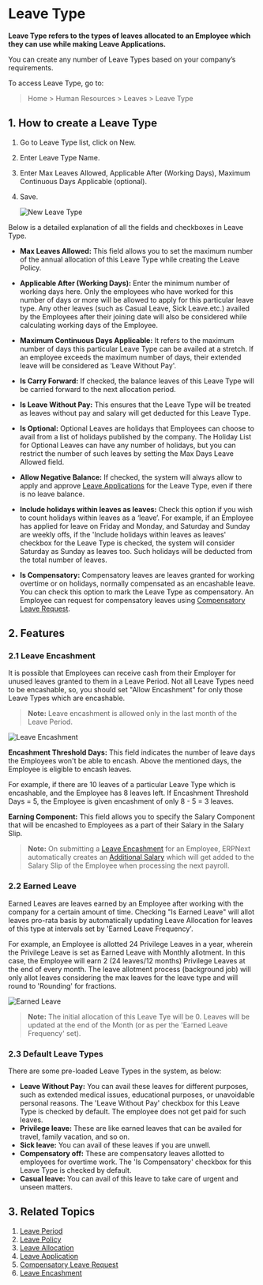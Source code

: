 # Leave Type

**Leave Type refers to the types of leaves allocated to an Employee which they can use while making Leave Applications.**


You can create any number of Leave Types based on your company’s requirements.

To access Leave Type, go to:

> Home > Human Resources > Leaves > Leave Type

## 1. How to create a Leave Type

1. Go to Leave Type list, click on New.
1. Enter Leave Type Name.
1. Enter Max Leaves Allowed, Applicable After (Working Days), Maximum Continuous Days Applicable (optional).
1. Save.

    <img class="screenshot" alt="New Leave Type"
    src="{{docs_base_url}}/assets/img/human-resources/new-leave-type.png">

Below is a detailed explanation of all the fields and checkboxes in Leave Type.

* **Max Leaves Allowed:** This field allows you to set the maximum number of the annual allocation of this Leave Type while creating the Leave Policy.

* **Applicable After (Working Days):** Enter the minimum number of working days here. Only the employees who have worked for this number of days or more will be allowed to apply for this particular leave type. Any other leaves (such as Casual Leave, Sick Leave.etc.) availed by the Employees after their joining date will also be considered while calculating working days of the Employee.

* **Maximum Continuous Days Applicable:** It refers to the maximum number of days this particular Leave Type can be availed at a stretch. If an employee exceeds the maximum number of days, their extended leave will be considered as ‘Leave Without Pay'.

* **Is Carry Forward:** If checked, the balance leaves of this Leave Type will be carried forward to the next allocation period.

* **Is Leave Without Pay:** This ensures that the Leave Type will be treated as leaves without pay and salary will get deducted for this Leave Type.

* **Is Optional:** Optional Leaves are holidays that Employees can choose to avail from a list of holidays published by the company. The Holiday List for Optional Leaves can have any number of holidays, but you can restrict the number of such leaves by setting the Max Days Leave Allowed field.

* **Allow Negative Balance:** If checked, the system will always allow to apply and approve [Leave Applications](/docs/user/manual/en/human-resources/leave-application) for the Leave Type, even if there is no leave balance.


* **Include holidays within leaves as leaves:** Check this option if you wish to count holidays within leaves as a ‘leave’. For example, if an Employee has applied for leave on Friday and Monday, and Saturday and Sunday are weekly offs, if the 'Include holidays within leaves as leaves' checkbox for the Leave Type is checked, the system will consider Saturday as Sunday as leaves too. Such holidays will be deducted from the total number of leaves.


* **Is Compensatory:** Compensatory leaves are leaves granted for working overtime or on holidays, normally compensated as an encashable leave. You can check this option to mark the Leave Type as compensatory. An Employee can request for compensatory leaves using [Compensatory Leave Request](/docs/user/manual/en/human-resources/compensatory-leave-request).



## 2. Features

### 2.1 Leave Encashment

It is possible that Employees can receive cash from their Employer for unused leaves granted to them in a Leave Period. Not all Leave Types need to be encashable, so, you should set "Allow Encashment" for only those Leave Types which are encashable.

> **Note:** Leave encashment is allowed only in the last month of the Leave Period.

<img class="screenshot" alt="Leave Encashment"
        src="{{docs_base_url}}/assets/img/human-resources/leave-encashment.png">

**Encashment Threshold Days:**  This field indicates the number of leave days the Employees won't be able to encash. Above the mentioned days, the Employee is eligible to encash leaves.

For example, if there are 10 leaves of a particular Leave Type which is encashable, and the Employee has 8 leaves left. If Encashment Threshold Days = 5, the Employee is given encashment of only 8 - 5 = 3 leaves.

**Earning Component:** This field allows you to specify the Salary Component that will be encashed to Employees as a part of their Salary in the Salary Slip.

> **Note:** On submitting a [Leave Encashment](/docs/user/manual/en/human-resources/leave-encashment) for an Employee, ERPNext automatically creates an [Additional Salary](/docs/user/manual/enpayroll/additional-salary) which will get added to the Salary Slip of the Employee when processing the next payroll.

### 2.2 Earned Leave

Earned Leaves are leaves earned by an Employee after working with the company for a certain amount of time. Checking "Is Earned Leave" will allot leaves pro-rata basis by automatically updating Leave Allocation for leaves of this type at intervals set by 'Earned Leave Frequency'.


For example, an Employee is allotted 24 Privilege Leaves in a year, wherein the Privilege Leave is set as Earned Leave with Monthly allotment. In this case, the Employee will earn 2 (24 leaves/12 months) Privilege Leaves at the end of every month. The leave allotment process (background job) will only allot leaves considering the max leaves for the leave type and will round to 'Rounding' for fractions.

<img class="screenshot" alt="Earned Leave"
        src="{{docs_base_url}}/assets/img/human-resources/earned-leave.png">

> **Note:** The initial allocation of this Leave Tye will be 0. Leaves will be updated at the end of the Month (or as per the 'Earned Leave Frequency' set).

### 2.3 Default Leave Types

There are some pre-loaded Leave Types in the system, as below:

- **Leave Without Pay:** You can avail these leaves for different purposes, such as extended medical issues, educational purposes, or unavoidable personal reasons. The 'Leave Without Pay' checkbox for this Leave Type is checked by default. The employee does not get paid for such leaves.
- **Privilege leave:** These are like earned leaves that can be availed for travel, family vacation, and so on.
- **Sick leave:** You can avail of these leaves if you are unwell.
- **Compensatory off:** These are compensatory leaves allotted to employees for overtime work. The 'Is Compensatory' checkbox for this Leave Type is checked by default.
- **Casual leave:** You can avail of this leave to take care of urgent and unseen matters.

## 3. Related Topics

1. [Leave Period](/docs/user/manual/en/human-resources/leave-period)
1. [Leave Policy](/docs/user/manual/en/human-resources/leave-policy)
1. [Leave Allocation](/docs/user/manual/en/human-resources/leave-allocation)
1. [Leave Application](/docs/user/manual/en/human-resources/leave-application)
1. [Compensatory Leave Request](/docs/user/manual/en/human-resources/compensatory-leave-request)
1. [Leave Encashment](/docs/user/manual/en/human-resources/leave-encashment)

